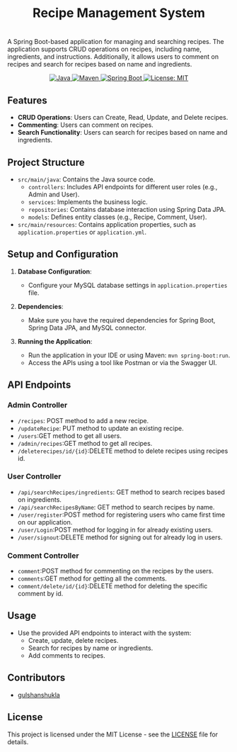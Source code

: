 # <h1 align ="center"> Recipe Management System<h1/>

A Spring Boot-based application for managing and searching recipes. The application supports CRUD operations on recipes, including name, ingredients, and instructions. Additionally, it allows users to comment on recipes and search for recipes based on name and ingredients.
<p align ="center">
<a href="Java url"> 
  <img alt="Java" src="https://img.shields.io/badge/Java->=8-darkblue.svg"/>
</a>
<a href="Maven url"> 
  <img alt="Maven" src="https://img.shields.io/badge/maven-4.0.0-brightgreen.svg"/>
</a>
<a href="Spring Boot url"> 
  <img alt="Spring Boot" src="https://img.shields.io/badge/Spring Boot-3.1.4-brightgreen.svg"/>
</a>
<a href="Spring Boot url"> 
  <img alt="License: MIT" src="https://img.shields.io/badge/License-MIT-yellow.svg"/>
</a>

## Features

- **CRUD Operations**: Users can Create, Read, Update, and Delete recipes.
- **Commenting**: Users can comment on recipes.
- **Search Functionality**: Users can search for recipes based on name and ingredients.

## Project Structure

- `src/main/java`: Contains the Java source code.
  - `controllers`: Includes API endpoints for different user roles (e.g., Admin and User).
  - `services`: Implements the business logic.
  - `repositories`: Contains database interaction using Spring Data JPA.
  - `models`: Defines entity classes (e.g., Recipe, Comment, User).
- `src/main/resources`: Contains application properties, such as `application.properties` or `application.yml`.

## Setup and Configuration

1. **Database Configuration**:
   - Configure your MySQL database settings in `application.properties` file.

2. **Dependencies**:
   - Make sure you have the required dependencies for Spring Boot, Spring Data JPA, and MySQL connector.

3. **Running the Application**:
   - Run the application in your IDE or using Maven: `mvn spring-boot:run`.
   - Access the APIs using a tool like Postman or via the Swagger UI.

## API Endpoints

### Admin Controller

- `/recipes`: POST method to add a new recipe.
- `/updateRecipe`: PUT method to update an existing recipe.
- `/users`:GET method to get all users.
- `/admin/recipes`:GET method to get all recipes.
- `/deleterecipes/id/{id}`:DELETE method to delete recipes using recipes id.

### User Controller

- `/api/searchRecipes/ingredients`: GET method to search recipes based on ingredients.
- `/api/searchRecipesByName`: GET method to search recipes by name.
- `/user/register`:POST method for registering users who came first time on our application.
- `/user/Login`:POST method for logging in for already existing users.
- `/user/signout`:DELETE method for signing out for already log in users.

### Comment Controller
 - `comment`:POST method for commenting on the recipes by the users.
 - `comments`:GET method for getting all the comments.
 - `comment/delete/id/{id}`:DELETE method for deleting the specific comment by id.

## Usage

- Use the provided API endpoints to interact with the system:
  - Create, update, delete recipes.
  - Search for recipes by name or ingredients.
  - Add comments to recipes.

## Contributors

- [gulshanshukla](https://github.com/gulshanshukla)

## License

This project is licensed under the MIT License - see the [LICENSE](LICENSE) file for details.
